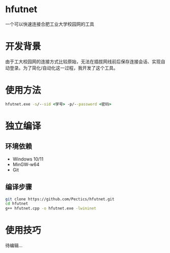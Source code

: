 # hfutnet
一个可以快速连接合肥工业大学校园网的工具

# 开发背景
由于工大校园网的连接方式比较原始，无法在插拔网线前后保存连接会话、实现自动登录。为了简化/自动化这一过程，我开发了这个工具。

# 使用方法
```cmd
hfutnet.exe -s/--sid <学号> -p/--password <密码>
```

# 独立编译

## 环境依赖
- Windows 10/11
- MinGW-w64
- Git

## 编译步骤
```bash
git clone https://github.com/Pectics/hfutnet.git
cd hfutnet
g++ hfutnet.cpp -o hfutnet.exe -lwininet
```

# 使用技巧

待编辑...